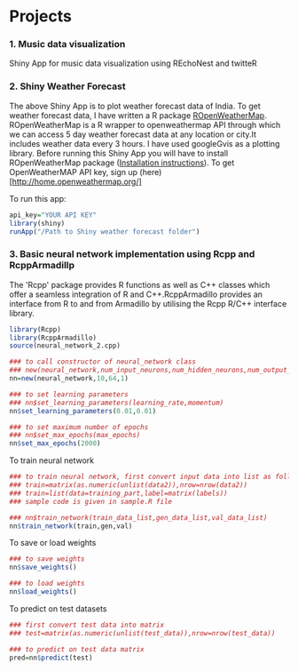 # Projects

### 1. Music data visualization
Shiny App for music data visualization using REchoNest and twitteR

### 2. Shiny Weather Forecast
The above Shiny App is to plot weather forecast data of India. To get weather forecast data, I have written a R package [ROpenWeatherMap](https://github.com/mukul13/ROpenWeatherMap). ROpenWeatherMap is a R wrapper to openweathermap API through which we can access 5 day weather forecast data at any location or city.It includes weather data every 3 hours. I have used googleGvis as a plotting library.
Before running this Shiny App you will have to install ROpenWeatherMap package ([Installation instructions](https://github.com/mukul13/ROpenWeatherMap)). To get OpenWeatherMAP API key, sign up (here)[http://home.openweathermap.org/] 

To run this app:
```R
api_key="YOUR API KEY"
library(shiny)
runApp("/Path to Shiny weather forecast folder")
```

### 3. Basic neural network implementation using Rcpp and RcppArmadillp
The 'Rcpp' package provides R functions as well as C++ classes which offer a seamless integration of R and C++.RcppArmadillo provides an interface from R to and from Armadillo by utilising the Rcpp R/C++ interface library.

```R
library(Rcpp)
library(RcppArmadillo)
source(neural_network_2.cpp)

### to call constructor of neural_network class
### new(neural_network,num_input_neurons,num_hidden_neurons,num_output_neurons)
nn=new(neural_network,10,64,1)

### to set learning parameters
### nn$set_learning_parameters(learning_rate,momentum)
nn$set_learning_parameters(0.01,0.01)

### to set maximum number of epochs
### nn$set_max_epochs(max_epochs)
nn$set_max_epochs(2000)
````

To train neural network

```R
### to train neural network, first convert input data into list as follows
### train=matrix(as.numeric(unlist(data2)),nrow=nrow(data2))
### train=list(data=training_part,label=matrix(labels))
### sample code is given in sample.R file

### nn$train_network(train_data_list,gen_data_list,val_data_list)
nn$train_network(train,gen,val)
```

To save or load weights

```R
### to save weights
nn$save_weights()

### to load weights
nn$load_weights()
```

To predict on test datasets

```R
### first convert test data into matrix
### test=matrix(as.numeric(unlist(test_data)),nrow=nrow(test_data))

### to predict on test data matrix
pred=nn$predict(test)
```
